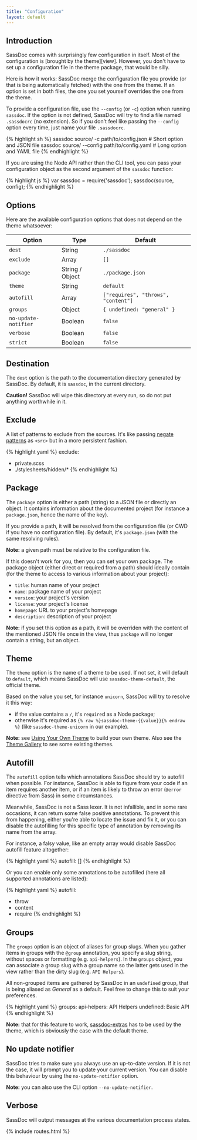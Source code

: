 ```yaml
---
title: "Configuration"
layout: default
---
```


## Introduction

SassDoc comes with surprisingly few configuration in itself. Most of the configuration is [brought by the theme][view]. However, you don't have to set up a configuration file in the theme package, that would be silly.

Here is how it works: SassDoc merge the configuration file you provide (or that is being automatically fetched) with the one from the theme. If an option is set in both files, the one you set yourself overrides the one from the theme.

To provide a configuration file, use the `--config`  (or `-c`) option when running `sassdoc`. If the option is not defined, SassDoc will try to find a file named `.sassdocrc` (no extension). So if you don't feel like passing the `--config` option every time, just name your file `.sassdocrc`.

{% highlight sh %}
sassdoc source/       -c path/to/config.json # Short option and JSON file
sassdoc source/ --config path/to/config.yaml # Long  option and YAML file
{% endhighlight %}

If you are using the Node API rather than the CLI tool, you can pass your configuration object as the second argument of the `sassdoc` function:

{% highlight js %}
var sassdoc = require('sassdoc');
sassdoc(source, config);
{% endhighlight %}

## Options

Here are the available configuration options that does not depend on the theme whatsoever:

| Option               | Type            | Default                               |
|----------------------|-----------------|---------------------------------------|
| `dest`               | String          | `./sassdoc`                           |
| `exclude`            | Array           | `[]`                                  |
| `package`            | String / Object | `./package.json`                      |
| `theme`              | String          | `default`                             |
| `autofill`           | Array           | `["requires", "throws", "content"]`   |
| `groups`             | Object          | `{ undefined: "general" }`            |
| `no-update-notifier` | Boolean         | `false`                               |
| `verbose`            | Boolean         | `false`                               |
| `strict`             | Boolean         | `false`                               |

## Destination

The `dest` option is the path to the documentation directory generated by SassDoc. By default, it is `sassdoc`, in the current directory.

<p class="note  note--danger"><strong>Caution!</strong> SassDoc will wipe this directory at every run, so do not put anything worthwhile in it.</p>

## Exclude

A list of patterns to exclude from the sources. It's like passing [negate patterns](https://github.com/isaacs/node-glob#negation) as `<src>` but in a more persistent fashion.

{% highlight yaml %}
exclude:
  - private.scss
  - ./stylesheets/hidden/*
{% endhighlight %}

## Package

The `package` option is either a path (string) to a JSON file or directly an object.
It contains information about the documented project (for instance a `package.json`, hence the name of the key).

If you provide a path, it will be resolved from the configuration file (or CWD if you have no configuration file). By default, it's `package.json` (with the same resolving rules).

<p class="note  note--info">
  <strong>Note:</strong> a given path must be relative to the configuration file.
</p>

If this doesn't work for you, then you can set your own package. The package object (either direct or required from a path) should ideally contain (for the theme to access to various information about your project):

* `title`: human name of your project
* `name`: package name of your project
* `version`: your project's version
* `license`: your project's license
* `homepage`: URL to your project's homepage
* `description`: description of your project

<p class="note  note--info">
  <strong>Note:</strong> if you set this option as a path, it will be overriden with the content of the mentioned JSON file once in the view, thus <code>package</code> will no longer contain a string, but an object.
</p>

## Theme

The `theme` option is the name of a theme to be used. If not set, it will default to `default`, which means SassDoc will use `sassdoc-theme-default`, the official theme.

Based on the value you set, for instance `unicorn`, SassDoc will try to resolve it this way:

* if the value contains a `/`, it's `require`d as a Node package;
* otherwise it's required as `{% raw %}sassdoc-theme-{{value}}{% endraw %}` (like `sassdoc-theme-unicorn` in our example).

<p class="note  note--info">
  <strong>Note:</strong> see <a href="{{ site.data.routes.custom_theme }}">Using Your Own Theme</a> to build your own theme.
  Also see the <a href="{{ site.data.routes.theme_gallery }}">Theme Gallery</a> to see some existing themes.
</p>

## Autofill

The `autofill` option tells which annotations SassDoc should try to autofill when possible. For instance, SassDoc is able to figure from your code if an item requires another item, or if an item is likely to throw an error (`@error` directive from Sass) in some circumstances.

Meanwhile, SassDoc is not a Sass lexer. It is not infallible, and in some rare occasions, it can return some false positive annotations. To prevent this from happening, either you're able to locate the issue and fix it, or you can disable the autofilling for this specific type of annotation by removing its name from the array.

For instance, a falsy value, like an empty array would disable SassDoc autofill feature altogether:

{% highlight yaml %}
autofill: []
{% endhighlight %}

Or you can enable only some annotations to be autofilled (here all supported annotations are listed):

{% highlight yaml %}
autofill:
  - throw
  - content
  - require
{% endhighlight %}

## Groups

The `groups` option is an object of aliases for group slugs. When you gather items in groups with the `@group` annotation, you specify a slug string, without spaces or formatting (e.g. `api-helpers`). In the `groups` object, you can associate a group slug with a group name so the latter gets used in the view rather than the dirty slug (e.g. `API Helpers`).

All non-grouped items are gathered by SassDoc in an `undefined` group, that is being aliased as *General* as a default. Feel free to change this to suit your preferences.

{% highlight yaml %}
groups:
  api-helpers: API Helpers
  undefined: Basic API
{% endhighlight %}

<p class="note  note--warning"><strong>Note:</strong> that for this feature to work, <a href="{{ site.data.routes.extra_tools }}#groups-aliases">sassdoc-extras</a> has to be used by the theme, which is obviously the case with the default theme.</p>

## No update notifier

SassDoc tries to make sure you always use an up-to-date version. If it is not the case, it will prompt you to update your current version. You can disable this behaviour by using the `no-update-notifier` option.

<p class="note  note--info"><strong>Note:</strong> you can also use the CLI option <code>--no-update-notifier</code>.</p>

## Verbose

SassDoc will output messages at the various documentation process states.

{% include routes.html %}
